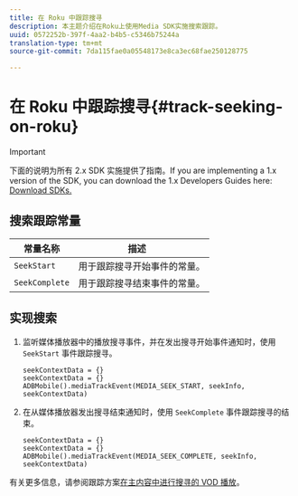 ```yaml
---
title: 在 Roku 中跟踪搜寻
description: 本主题介绍在Roku上使用Media SDK实施搜索跟踪。
uuid: 0572252b-397f-4aa2-b4b5-c5346b75244a
translation-type: tm+mt
source-git-commit: 7da115fae0a05548173e8ca3ec68fae250128775

---
```



# 在 Roku 中跟踪搜寻{#track-seeking-on-roku}

>[!IMPORTANT]
>
>下面的说明为所有 2.x SDK 实施提供了指南。If you are implementing a 1.x version of the SDK, you can download the 1.x Developers Guides here: [Download SDKs.](/help/sdk-implement/download-sdks.md)

## 搜索跟踪常量

| 常量名称 | 描述     |
|---|---|
| `SeekStart` | 用于跟踪搜寻开始事件的常量。 |
| `SeekComplete` | 用于跟踪搜寻结束事件的常量。 |

## 实现搜索

1. 监听媒体播放器中的播放搜寻事件，并在发出搜寻开始事件通知时，使用 `SeekStart` 事件跟踪搜寻。

   ```
   seekContextData = {}
   seekContextData = {}
   ADBMobile().mediaTrackEvent(MEDIA_SEEK_START, seekInfo, seekContextData)
   ```

1. 在从媒体播放器发出搜寻结束通知时，使用 `SeekComplete` 事件跟踪搜寻的结束。

   ```
   seekContextData = {}
   seekContextData = {}
   ADBMobile().mediaTrackEvent(MEDIA_SEEK_COMPLETE, seekInfo, seekContextData)
   ```

有关更多信息，请参阅跟踪方案[在主内容中进行搜寻的 VOD 播放](/help/sdk-implement/tracking-scenarios/vod-seeking.md)。

